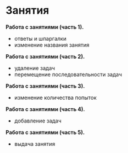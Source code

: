 # Занятия

**Работа с занятиями (часть 1).**
- ответы и шпаргалки
- изменение названия занятия
 
**Работа с занятиями (часть 2).**
- удаление задач
- перемещение последовательности задач
 
**Работа с занятиями (часть 3).**
- изменение количества попыток 
  
**Работа с занятиями (часть 4).**
- добавление задач 
 
**Работа с занятиями (часть 5).**
- выдача занятия 
